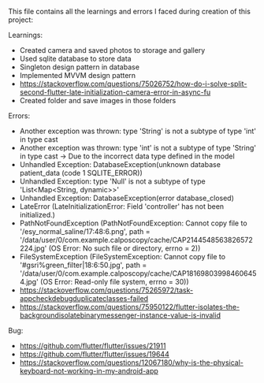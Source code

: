 This file contains all the learnings and errors I faced during creation of this project:

Learnings:
- Created camera and saved photos to storage and gallery
- Used sqlite database to store data
- Singleton design pattern in database
- Implemented MVVM design pattern
- https://stackoverflow.com/questions/75026752/how-do-i-solve-split-second-flutter-late-initialization-camera-error-in-async-fu
- Created folder and save images in those folders

Errors:
- Another exception was thrown: type 'String' is not a subtype of type 'int' in type cast
- Another exception was thrown: type 'int' is not a subtype of type 'String' in type cast -> Due to the incorrect data type defined in the model
- Unhandled Exception: DatabaseException(unknown database patient_data (code 1 SQLITE_ERROR))
- Unhandled Exception: type 'Null' is not a subtype of type 'List<Map<String, dynamic>>'
- Unhandled Exception: DatabaseException(error database_closed)
- LateError (LateInitializationError: Field 'controller' has not been initialized.)
- PathNotFoundException (PathNotFoundException: Cannot copy file to '/esy_normal_saline/17:48:6.png', path = '/data/user/0/com.example.calposcopy/cache/CAP2144548563826572224.jpg' (OS Error: No such file or directory, errno = 2))
- FileSystemException (FileSystemException: Cannot copy file to '#gsri%green_filter|18:6:50.jpg', path = '/data/user/0/com.example.calposcopy/cache/CAP181698039984606454.jpg' (OS Error: Read-only file system, errno = 30))
- https://stackoverflow.com/questions/75265972/task-appcheckdebugduplicateclasses-failed
- https://stackoverflow.com/questions/75950122/flutter-isolates-the-backgroundisolatebinarymessenger-instance-value-is-invalid

Bug:
- https://github.com/flutter/flutter/issues/21911
- https://github.com/flutter/flutter/issues/19644
- https://stackoverflow.com/questions/12067180/why-is-the-physical-keyboard-not-working-in-my-android-app
